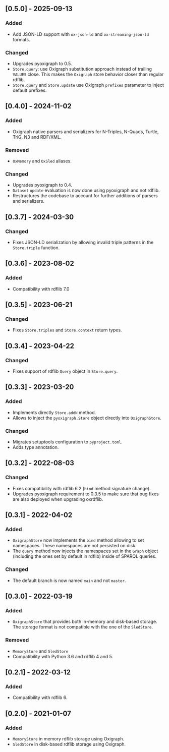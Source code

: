 ## [0.5.0] - 2025-09-13

### Added
- Add JSON-LD support with `ox-json-ld` and `ox-streaming-json-ld` formats.

### Changed
- Upgrades pyoxigraph to 0.5.
- `Store.query`: use Oxigraph substitution approach instead of trailing `VALUES` close. This makes the `Oxigraph` store behavior closer than regular rdflib.
- `Store.query` and `Store.update` use Oxigraph `prefixes` parameter to inject default prefixes.


## [0.4.0] - 2024-11-02

### Added
- Oxigraph native parsers and serializers for N-Triples, N-Quads, Turtle, TriG, N3 and RDF/XML.

### Removed
- `OxMemory` and `OxSled` aliases.

### Changed
- Upgrades pyoxigraph to 0.4.
- `Dataset` `update` evaluation is now done using pyoxigraph and not rdflib.
- Restructures the codebase to account for further additions of parsers and serializers.


## [0.3.7] - 2024-03-30

### Changed
- Fixes JSON-LD serialization by allowing invalid triple patterns in the `Store.triple` function.


## [0.3.6] - 2023-08-02

### Added
- Compatibility with rdflib 7.0


## [0.3.5] - 2023-06-21

### Changed
- Fixes `Store.triples` and `Store.context` return types.


## [0.3.4] - 2023-04-22

### Changed
- Fixes support of rdflib `Query` object in `Store.query`.


## [0.3.3] - 2023-03-20

### Added
- Implements directly `Store.addN` method.
- Allows to inject the `pyoxigraph.Store` object directly into `OxigraphStore`.

### Changed
- Migrates setuptools configuration to `pyproject.toml`.
- Adds type annotation.


## [0.3.2] - 2022-08-03

### Changed
- Fixes compatibility with rdflib 6.2 (`bind` method signature change).
- Upgrades pyoxigraph requirement to 0.3.5 to make sure that bug fixes are also deployed when upgrading oxrdflib.


## [0.3.1] - 2022-04-02

### Added
- `OxigraphStore` now implements the `bind` method allowing to set namespaces.
  These namespaces are not persisted on disk.
- The `query` method now injects the namespaces set in the `Graph` object (including the ones set by default in rdflib) inside of SPARQL queries.

### Changed
- The default branch is now named `main` and not `master`.


## [0.3.0] - 2022-03-19

### Added
- `OxigraphStore` that provides both in-memory and disk-based storage.
  The storage format is not compatible with the one of the `SledStore`.

### Removed
- `MemoryStore` and `SledStore`
- Compatibility with Python 3.6 and rdflib 4 and 5.


## [0.2.1] - 2022-03-12

### Added
- Compatibility with rdflib 6.


## [0.2.0] - 2021-01-07

### Added
- `MemoryStore` in memory rdflib storage using Oxigraph.
- `SledStore` in disk-based rdflib storage using Oxigraph.
